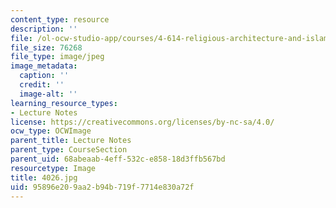 ```yaml
---
content_type: resource
description: ''
file: /ol-ocw-studio-app/courses/4-614-religious-architecture-and-islamic-cultures-fall-2002/95896e209aa2b94b719f7714e830a72f_4026.jpg
file_size: 76268
file_type: image/jpeg
image_metadata:
  caption: ''
  credit: ''
  image-alt: ''
learning_resource_types:
- Lecture Notes
license: https://creativecommons.org/licenses/by-nc-sa/4.0/
ocw_type: OCWImage
parent_title: Lecture Notes
parent_type: CourseSection
parent_uid: 68abeaab-4eff-532c-e858-18d3ffb567bd
resourcetype: Image
title: 4026.jpg
uid: 95896e20-9aa2-b94b-719f-7714e830a72f
---
```

